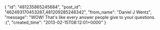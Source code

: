  {
   "id": "481235865245684",
   "post_id": "462493170453287_481209285248342",
   "from_name": "Daniel J Wentz",
   "message": "WOW! That's like every answer people give to your questions. :(",
   "created_time": "2013-02-15T08:12:01+0000"
 }
